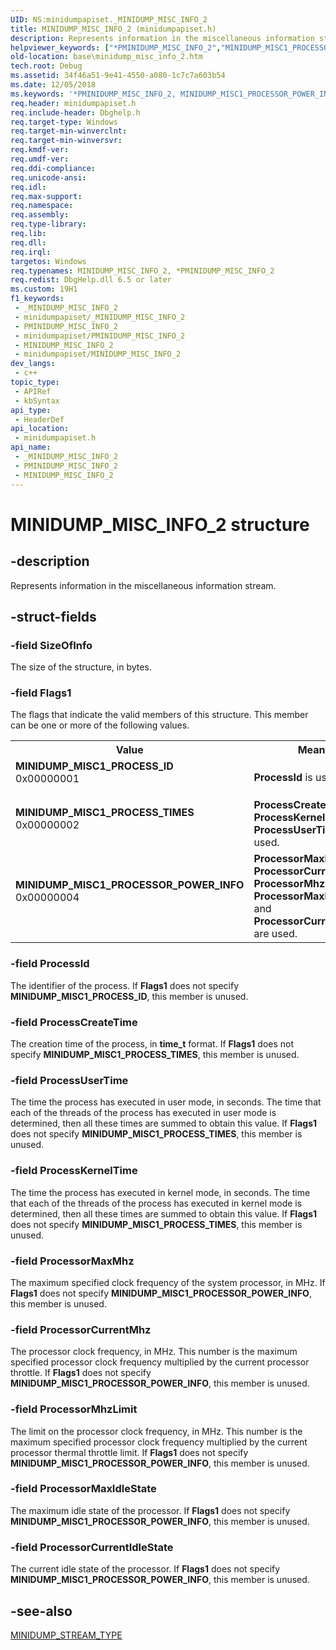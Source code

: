 ```yaml
---
UID: NS:minidumpapiset._MINIDUMP_MISC_INFO_2
title: MINIDUMP_MISC_INFO_2 (minidumpapiset.h)
description: Represents information in the miscellaneous information stream.
helpviewer_keywords: ["*PMINIDUMP_MISC_INFO_2","MINIDUMP_MISC1_PROCESSOR_POWER_INFO","MINIDUMP_MISC1_PROCESS_ID","MINIDUMP_MISC1_PROCESS_TIMES","MINIDUMP_MISC_INFO_2","MINIDUMP_MISC_INFO_2 structure","PMINIDUMP_MISC_INFO_2","PMINIDUMP_MISC_INFO_2 structure pointer","_MINIDUMP_MISC_INFO_2","base.minidump_misc_info_2","minidumpapiset/MINIDUMP_MISC_INFO_2","minidumpapiset/PMINIDUMP_MISC_INFO_2"]
old-location: base\minidump_misc_info_2.htm
tech.root: Debug
ms.assetid: 34f46a51-9e41-4550-a080-1c7c7a603b54
ms.date: 12/05/2018
ms.keywords: '*PMINIDUMP_MISC_INFO_2, MINIDUMP_MISC1_PROCESSOR_POWER_INFO, MINIDUMP_MISC1_PROCESS_ID, MINIDUMP_MISC1_PROCESS_TIMES, MINIDUMP_MISC_INFO_2, MINIDUMP_MISC_INFO_2 structure, PMINIDUMP_MISC_INFO_2, PMINIDUMP_MISC_INFO_2 structure pointer, _MINIDUMP_MISC_INFO_2, base.minidump_misc_info_2, minidumpapiset/MINIDUMP_MISC_INFO_2, minidumpapiset/PMINIDUMP_MISC_INFO_2'
req.header: minidumpapiset.h
req.include-header: Dbghelp.h
req.target-type: Windows
req.target-min-winverclnt: 
req.target-min-winversvr: 
req.kmdf-ver: 
req.umdf-ver: 
req.ddi-compliance: 
req.unicode-ansi: 
req.idl: 
req.max-support: 
req.namespace: 
req.assembly: 
req.type-library: 
req.lib: 
req.dll: 
req.irql: 
targetos: Windows
req.typenames: MINIDUMP_MISC_INFO_2, *PMINIDUMP_MISC_INFO_2
req.redist: DbgHelp.dll 6.5 or later
ms.custom: 19H1
f1_keywords:
 - _MINIDUMP_MISC_INFO_2
 - minidumpapiset/_MINIDUMP_MISC_INFO_2
 - PMINIDUMP_MISC_INFO_2
 - minidumpapiset/PMINIDUMP_MISC_INFO_2
 - MINIDUMP_MISC_INFO_2
 - minidumpapiset/MINIDUMP_MISC_INFO_2
dev_langs:
 - c++
topic_type:
 - APIRef
 - kbSyntax
api_type:
 - HeaderDef
api_location:
 - minidumpapiset.h
api_name:
 - _MINIDUMP_MISC_INFO_2
 - PMINIDUMP_MISC_INFO_2
 - MINIDUMP_MISC_INFO_2
---
```


# MINIDUMP_MISC_INFO_2 structure


## -description

Represents information in the miscellaneous information stream.

## -struct-fields

### -field SizeOfInfo

The size of the structure, in bytes.

### -field Flags1

The flags that indicate the valid members of this structure. This member can be one or more of the 
      following values.

<table>
<tr>
<th>Value</th>
<th>Meaning</th>
</tr>
<tr>
<td width="40%"><a id="MINIDUMP_MISC1_PROCESS_ID"></a><a id="minidump_misc1_process_id"></a><dl>
<dt><b>MINIDUMP_MISC1_PROCESS_ID</b></dt>
<dt>0x00000001</dt>
</dl>
</td>
<td width="60%">
<b>ProcessId</b> is used.

</td>
</tr>
<tr>
<td width="40%"><a id="MINIDUMP_MISC1_PROCESS_TIMES"></a><a id="minidump_misc1_process_times"></a><dl>
<dt><b>MINIDUMP_MISC1_PROCESS_TIMES</b></dt>
<dt>0x00000002</dt>
</dl>
</td>
<td width="60%">
<b>ProcessCreateTime</b>, <b>ProcessKernelTime</b>, and 
        <b>ProcessUserTime</b> are used.

</td>
</tr>
<tr>
<td width="40%"><a id="MINIDUMP_MISC1_PROCESSOR_POWER_INFO"></a><a id="minidump_misc1_processor_power_info"></a><dl>
<dt><b>MINIDUMP_MISC1_PROCESSOR_POWER_INFO</b></dt>
<dt>0x00000004</dt>
</dl>
</td>
<td width="60%">
<b>ProcessorMaxMhz</b>, <b>ProcessorCurrentMhz</b>, 
        <b>ProcessorMhzLimit</b>, <b>ProcessorMaxIdleState</b>, and 
        <b>ProcessorCurrentIdleState</b> are used.

</td>
</tr>
</table>

### -field ProcessId

The identifier of the process. If <b>Flags1</b> does not specify 
      <b>MINIDUMP_MISC1_PROCESS_ID</b>, this member is unused.

### -field ProcessCreateTime

The creation time of the process, in <b>time_t</b> format. If 
      <b>Flags1</b> does not specify <b>MINIDUMP_MISC1_PROCESS_TIMES</b>, this 
      member is unused.

### -field ProcessUserTime

The time the process has executed in user mode, in seconds. The time that each of the threads of the 
      process has executed in user mode is determined, then all these times are summed to obtain this value. If 
      <b>Flags1</b> does not specify <b>MINIDUMP_MISC1_PROCESS_TIMES</b>, this 
      member is unused.

### -field ProcessKernelTime

The time the process has executed in kernel mode, in seconds. The time that each of the threads of the 
      process has executed in kernel mode is determined, then all these times are summed to obtain this value. If 
      <b>Flags1</b> does not specify <b>MINIDUMP_MISC1_PROCESS_TIMES</b>, this 
      member is unused.

### -field ProcessorMaxMhz

The maximum specified clock frequency of the system processor, in MHz. If <b>Flags1</b> 
      does not specify <b>MINIDUMP_MISC1_PROCESSOR_POWER_INFO</b>, this member is unused.

### -field ProcessorCurrentMhz

The processor clock frequency, in MHz. This number is the maximum specified processor clock frequency 
      multiplied by the current processor throttle. If <b>Flags1</b> does not specify 
      <b>MINIDUMP_MISC1_PROCESSOR_POWER_INFO</b>, this member is unused.

### -field ProcessorMhzLimit

The limit on the processor clock frequency, in MHz. This number is the maximum specified processor clock 
      frequency multiplied by the current processor thermal throttle limit. If <b>Flags1</b> does 
      not specify <b>MINIDUMP_MISC1_PROCESSOR_POWER_INFO</b>, this member is unused.

### -field ProcessorMaxIdleState

The maximum idle state of the processor. If <b>Flags1</b> does not specify 
      <b>MINIDUMP_MISC1_PROCESSOR_POWER_INFO</b>, this member is unused.

### -field ProcessorCurrentIdleState

The current idle state of the processor. If <b>Flags1</b> does not specify 
      <b>MINIDUMP_MISC1_PROCESSOR_POWER_INFO</b>, this member is unused.

## -see-also

<a href="/windows/desktop/api/minidumpapiset/ne-minidumpapiset-minidump_stream_type">MINIDUMP_STREAM_TYPE</a>

